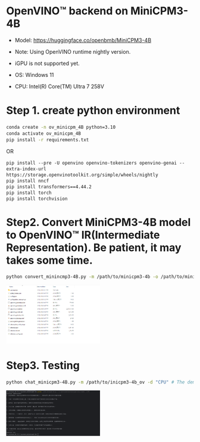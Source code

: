# OpenVINO™ backend on MiniCPM3-4B
* Model: https://huggingface.co/openbmb/MiniCPM3-4B

* Note: Using OpenVINO runtime nightly version. 
* iGPU is not supported yet. 
* OS: Windows 11
* CPU: Intel(R) Core(TM) Ultra 7 258V

# Step 1. create python environment

``` sh
conda create -n ov_minicpm_4B python=3.10
conda activate ov_minicpm_4B
pip install -r requirements.txt
```
OR
```
pip install --pre -U openvino openvino-tokenizers openvino-genai --extra-index-url https://storage.openvinotoolkit.org/simple/wheels/nightly
pip install nncf
pip install transformers==4.44.2
pip install torch
pip install torchvision
```

# Step2. Convert MiniCPM3-4B model to OpenVINO™ IR(Intermediate Representation). Be patient, it may takes some time.
``` sh
python convert_minincmp3-4B.py -m /path/to/minicpm3-4b -o /path/to/minicpm3-4b_ov
```
<img src="./images/1.png" width="50%"></img>
# Step3. Testing
``` sh
python chat_minicpm3-4B.py -m /path/to/inicpm3-4b_ov -d "CPU" # The demo can only use CPU. iGPU is not supported yet.
```
<img src="./images/2.png" width="50%"></img>
